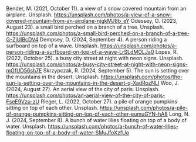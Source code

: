 Bender, M. (2021, October 11). a view of a snow covered mountain from an airplane. Unsplash. https://unsplash.com/photos/a-view-of-a-snow-covered-mountain-from-an-airplane-njgkMJ8b_eY
Odessey, O. (2023, August 23). a small bird perched on a branch of a tree. Unsplash. https://unsplash.com/photos/a-small-bird-perched-on-a-branch-of-a-tree-G-ZiUlBcDV4
Dempsey, D. (2024, September 4). A person riding a surfboard on top of a wave. Unsplash. https://unsplash.com/photos/a-person-riding-a-surfboard-on-top-of-a-wave-LrSLdMOLJa0
Lopes, R. (2022, October 25). a busy city street at night with neon signs. Unsplash. https://unsplash.com/photos/a-busy-city-street-at-night-with-neon-signs-mGfUD56sh7E
Skrzypczak, R. (2024, September 5). The sun is setting over the mountains in the desert. Unsplash. https://unsplash.com/photos/the-sun-is-setting-over-the-mountains-in-the-desert-q-XadRozNLI
Woo, J. (2024, August 27). An aerial view of the city of paris. Unsplash. https://unsplash.com/photos/an-aerial-view-of-the-city-of-paris-FseE9Vzu-zU
Rieger, L. (2022, October 27). a pile of orange pumpkins sitting on top of each other. Unsplash. https://unsplash.com/photos/a-pile-of-orange-pumpkins-sitting-on-top-of-each-other-eumuGYN-hA8
Long, N. J. (2024, September 8). A bunch of water lilies floating on top of a body of water. Unsplash. https://unsplash.com/photos/a-bunch-of-water-lilies-floating-on-top-of-a-body-of-water-SMuJfoXzfUo